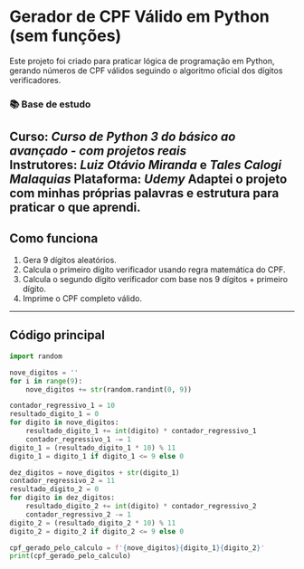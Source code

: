 # Gerador de CPF Válido em Python (sem funções)

Este projeto foi criado para praticar lógica de programação em Python, gerando números de CPF válidos seguindo o algoritmo oficial dos dígitos verificadores.

### 📚 Base de estudo

Curso: *Curso de Python 3 do básico ao avançado - com projetos reais*  
Instrutores: *Luiz Otávio Miranda* e *Tales Calogi Malaquias* 
Plataforma: *Udemy*
Adaptei o projeto com minhas próprias palavras e estrutura para praticar o que aprendi.
---

## Como funciona

1. Gera 9 dígitos aleatórios.
2. Calcula o primeiro dígito verificador usando regra matemática do CPF.
3. Calcula o segundo dígito verificador com base nos 9 dígitos + primeiro dígito.
4. Imprime o CPF completo válido.

---

## Código principal

```python
import random

nove_digitos = ''
for i in range(9):
    nove_digitos += str(random.randint(0, 9))

contador_regressivo_1 = 10
resultado_digito_1 = 0 
for digito in nove_digitos:
    resultado_digito_1 += int(digito) * contador_regressivo_1
    contador_regressivo_1 -= 1
digito_1 = (resultado_digito_1 * 10) % 11
digito_1 = digito_1 if digito_1 <= 9 else 0

dez_digitos = nove_digitos + str(digito_1)
contador_regressivo_2 = 11
resultado_digito_2 = 0 
for digito in dez_digitos:
    resultado_digito_2 += int(digito) * contador_regressivo_2
    contador_regressivo_2 -= 1
digito_2 = (resultado_digito_2 * 10) % 11
digito_2 = digito_2 if digito_2 <= 9 else 0

cpf_gerado_pelo_calculo = f'{nove_digitos}{digito_1}{digito_2}'
print(cpf_gerado_pelo_calculo)



